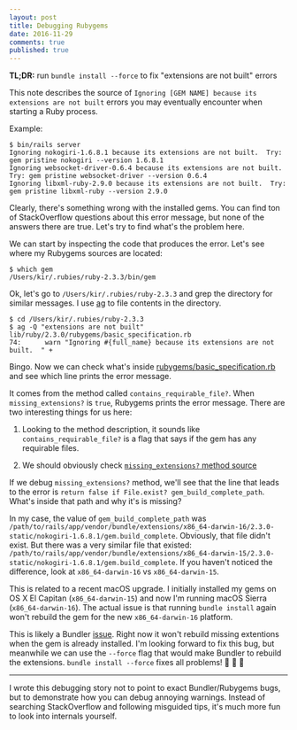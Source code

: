 ```yaml
---
layout: post
title: Debugging Rubygems
date: 2016-11-29
comments: true
published: true
---
```


**TL;DR:** run `bundle install --force` to fix "extensions are not built" errors

This note describes the source of `Ignoring [GEM NAME] because its extensions are not built` errors you may eventually encounter when starting a Ruby process.

Example:

```
$ bin/rails server
Ignoring nokogiri-1.6.8.1 because its extensions are not built.  Try: gem pristine nokogiri --version 1.6.8.1
Ignoring websocket-driver-0.6.4 because its extensions are not built.  Try: gem pristine websocket-driver --version 0.6.4
Ignoring libxml-ruby-2.9.0 because its extensions are not built.  Try: gem pristine libxml-ruby --version 2.9.0
```

Clearly, there's something wrong with the installed gems.
You can find ton of StackOverflow questions about this error message, but none of the answers there are true. Let's try to find what's the problem here.

We can start by inspecting the code that produces the error.
Let's see where my Rubygems sources are located:

```
$ which gem
/Users/kir/.rubies/ruby-2.3.3/bin/gem
```

Ok, let's go to `/Users/kir/.rubies/ruby-2.3.3` and grep the directory for similar messages. I use [ag](https://github.com/ggreer/the_silver_searcher) to file contents in the directory.

```
$ cd /Users/kir/.rubies/ruby-2.3.3
$ ag -Q "extensions are not built"
lib/ruby/2.3.0/rubygems/basic_specification.rb
74:      warn "Ignoring #{full_name} because its extensions are not built.  " +
```

Bingo. Now we can check what's inside [rubygems/basic_specification.rb](https://github.com/rubygems/rubygems/blob/c9d8350/lib/rubygems/basic_specification.rb#L74) and see which line prints the error message.

It comes from the method called `contains_requirable_file?`. When `missing_extensions?` is `true`, Rubygems prints the error message. There are two interesting things for us here:

1) Looking to the method description, it sounds like `contains_requirable_file?` is a flag that says if the gem has any requirable files.

2) We should obviously check [`missing_extensions?` method source](https://github.com/rubygems/rubygems/blob/c9d8350/lib/rubygems/specification.rb#L2179
)

If we debug `missing_extensions?` method, we'll see that the line that leads to the error is `return false if File.exist? gem_build_complete_path`. What's inside that path and why it's is missing?

In my case, the value of `gem_build_complete_path` was `/path/to/rails/app/vendor/bundle/extensions/x86_64-darwin-16/2.3.0-static/nokogiri-1.6.8.1/gem.build_complete`. Obviously, that file didn't exist. But there was a very similar file that existed: `/path/to/rails/app/vendor/bundle/extensions/x86_64-darwin-15/2.3.0-static/nokogiri-1.6.8.1/gem.build_complete`. If you haven't noticed the difference, look at `x86_64-darwin-16` vs `x86_64-darwin-15`.

This is related to a recent macOS upgrade. I initially installed my gems on OS X El Capitan (`x86_64-darwin-15`) and now I'm running macOS Sierra (`x86_64-darwin-16`). The actual issue is that running `bundle install` again won't rebuild the gem for the new `x86_64-darwin-16` platform.

This is likely a Bundler [issue](https://github.com/bundler/bundler/issues/5210). Right now it won't rebuild missing extentions when the gem is already installed. I'm looking forward to fix this bug, but meanwhile we can use the `--force` flag that would make Bundler to rebuild the extensions. `bundle install --force` fixes all problems! 🎉 🎉 🎉

<hr/>

I wrote this debugging story not to point to exact Bundler/Rubygems bugs, but to demonstrate how you can debug annoying warnings.
Instead of searching StackOverflow and following misguided tips, it's much more fun to look into internals yourself.
